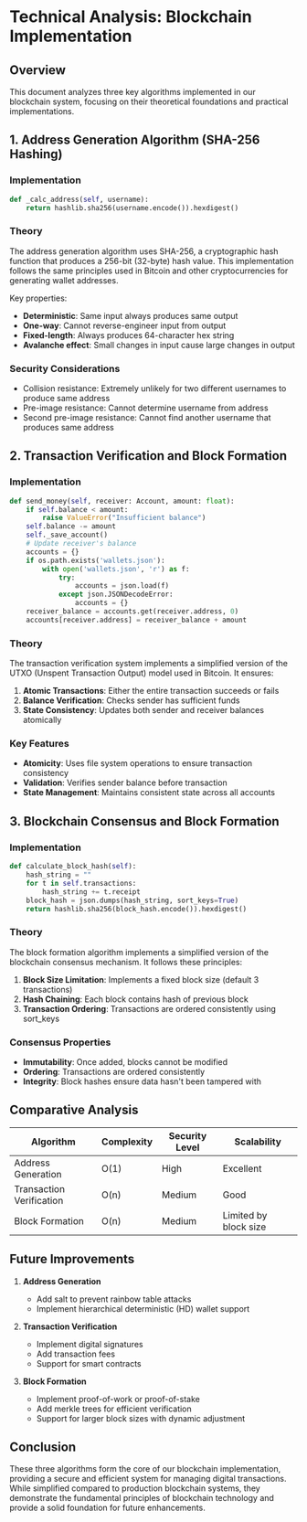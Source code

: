 # Technical Analysis: Blockchain Implementation

## Overview
This document analyzes three key algorithms implemented in our blockchain system, focusing on their theoretical foundations and practical implementations.

## 1. Address Generation Algorithm (SHA-256 Hashing)

### Implementation
```python
def _calc_address(self, username):
    return hashlib.sha256(username.encode()).hexdigest()
```

### Theory
The address generation algorithm uses SHA-256, a cryptographic hash function that produces a 256-bit (32-byte) hash value. This implementation follows the same principles used in Bitcoin and other cryptocurrencies for generating wallet addresses.

Key properties:
- **Deterministic**: Same input always produces same output
- **One-way**: Cannot reverse-engineer input from output
- **Fixed-length**: Always produces 64-character hex string
- **Avalanche effect**: Small changes in input cause large changes in output

### Security Considerations
- Collision resistance: Extremely unlikely for two different usernames to produce same address
- Pre-image resistance: Cannot determine username from address
- Second pre-image resistance: Cannot find another username that produces same address

## 2. Transaction Verification and Block Formation

### Implementation
```python
def send_money(self, receiver: Account, amount: float):
    if self.balance < amount:
        raise ValueError("Insufficient balance")   
    self.balance -= amount
    self._save_account()
    # Update receiver's balance
    accounts = {}
    if os.path.exists('wallets.json'):
        with open('wallets.json', 'r') as f:
            try:
                accounts = json.load(f)
            except json.JSONDecodeError:
                accounts = {}
    receiver_balance = accounts.get(receiver.address, 0)
    accounts[receiver.address] = receiver_balance + amount
```

### Theory
The transaction verification system implements a simplified version of the UTXO (Unspent Transaction Output) model used in Bitcoin. It ensures:

1. **Atomic Transactions**: Either the entire transaction succeeds or fails
2. **Balance Verification**: Checks sender has sufficient funds
3. **State Consistency**: Updates both sender and receiver balances atomically

### Key Features
- **Atomicity**: Uses file system operations to ensure transaction consistency
- **Validation**: Verifies sender balance before transaction
- **State Management**: Maintains consistent state across all accounts

## 3. Blockchain Consensus and Block Formation

### Implementation
```python
def calculate_block_hash(self):
    hash_string = ""
    for t in self.transactions:
        hash_string += t.receipt
    block_hash = json.dumps(hash_string, sort_keys=True)
    return hashlib.sha256(block_hash.encode()).hexdigest()
```

### Theory
The block formation algorithm implements a simplified version of the blockchain consensus mechanism. It follows these principles:

1. **Block Size Limitation**: Implements a fixed block size (default 3 transactions)
2. **Hash Chaining**: Each block contains hash of previous block
3. **Transaction Ordering**: Transactions are ordered consistently using sort_keys

### Consensus Properties
- **Immutability**: Once added, blocks cannot be modified
- **Ordering**: Transactions are ordered consistently
- **Integrity**: Block hashes ensure data hasn't been tampered with

## Comparative Analysis

| Algorithm | Complexity | Security Level | Scalability |
|-----------|------------|----------------|-------------|
| Address Generation | O(1) | High | Excellent |
| Transaction Verification | O(n) | Medium | Good |
| Block Formation | O(n) | Medium | Limited by block size |

## Future Improvements

1. **Address Generation**
   - Add salt to prevent rainbow table attacks
   - Implement hierarchical deterministic (HD) wallet support

2. **Transaction Verification**
   - Implement digital signatures
   - Add transaction fees
   - Support for smart contracts

3. **Block Formation**
   - Implement proof-of-work or proof-of-stake
   - Add merkle trees for efficient verification
   - Support for larger block sizes with dynamic adjustment

## Conclusion
These three algorithms form the core of our blockchain implementation, providing a secure and efficient system for managing digital transactions. While simplified compared to production blockchain systems, they demonstrate the fundamental principles of blockchain technology and provide a solid foundation for future enhancements. 